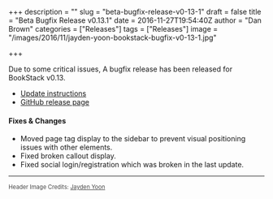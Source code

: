 +++
description = ""
slug = "beta-bugfix-release-v0-13-1"
draft = false
title = "Beta Bugfix Release v0.13.1"
date = 2016-11-27T19:54:40Z
author = "Dan Brown"
categories = ["Releases"]
tags = ["Releases"]
image = "/images/2016/11/jayden-yoon-bookstack-bugfix-v0-13-1.jpg"

+++

Due to some critical issues, A bugfix release has been released for BookStack v0.13.

* [Update instructions](https://www.bookstackapp.com/docs/admin/updates)
* [GitHub release page](https://github.com/ssddanbrown/BookStack/releases/tag/v0.13.1)

#### Fixes & Changes

* Moved page tag display to the sidebar to prevent visual positioning issues with other elements.
* Fixed broken callout display.
* Fixed social login/registration which was broken in the last update.

----

<span style="font-size: 0.8em;opacity:0.8;">Header Image Credits: <a href="https://unsplash.com/@jaydenyoonzk" target="_blank">Jayden Yoon</a></span>